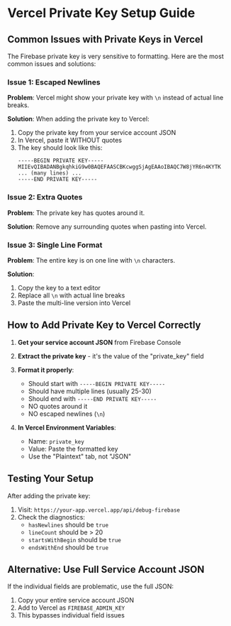 # Vercel Private Key Setup Guide

## Common Issues with Private Keys in Vercel

The Firebase private key is very sensitive to formatting. Here are the most common issues and solutions:

### Issue 1: Escaped Newlines

**Problem**: Vercel might show your private key with `\n` instead of actual line breaks.

**Solution**: When adding the private key to Vercel:

1. Copy the private key from your service account JSON
2. In Vercel, paste it WITHOUT quotes
3. The key should look like this:
   ```
   -----BEGIN PRIVATE KEY-----
   MIIEvQIBADANBgkqhkiG9w0BAQEFAASCBKcwggSjAgEAAoIBAQC7W8jYR6n4KYTK
   ... (many lines) ...
   -----END PRIVATE KEY-----
   ```

### Issue 2: Extra Quotes

**Problem**: The private key has quotes around it.

**Solution**: Remove any surrounding quotes when pasting into Vercel.

### Issue 3: Single Line Format

**Problem**: The entire key is on one line with `\n` characters.

**Solution**:

1. Copy the key to a text editor
2. Replace all `\n` with actual line breaks
3. Paste the multi-line version into Vercel

## How to Add Private Key to Vercel Correctly

1. **Get your service account JSON** from Firebase Console

2. **Extract the private key** - it's the value of the "private_key" field

3. **Format it properly**:
   - Should start with `-----BEGIN PRIVATE KEY-----`
   - Should have multiple lines (usually 25-30)
   - Should end with `-----END PRIVATE KEY-----`
   - NO quotes around it
   - NO escaped newlines (`\n`)

4. **In Vercel Environment Variables**:
   - Name: `private_key`
   - Value: Paste the formatted key
   - Use the "Plaintext" tab, not "JSON"

## Testing Your Setup

After adding the private key:

1. Visit: `https://your-app.vercel.app/api/debug-firebase`
2. Check the diagnostics:
   - `hasNewlines` should be `true`
   - `lineCount` should be > 20
   - `startsWithBegin` should be `true`
   - `endsWithEnd` should be `true`

## Alternative: Use Full Service Account JSON

If the individual fields are problematic, use the full JSON:

1. Copy your entire service account JSON
2. Add to Vercel as `FIREBASE_ADMIN_KEY`
3. This bypasses individual field issues
